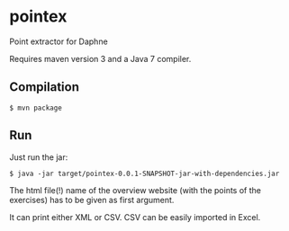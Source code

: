 pointex
=======

Point extractor for Daphne

Requires maven version 3 and a Java 7 compiler.

Compilation
-----------

    $ mvn package

Run
---------

Just run the jar:

    $ java -jar target/pointex-0.0.1-SNAPSHOT-jar-with-dependencies.jar

The html file(!) name of the overview website (with the points of the exercises)
has to be given as first argument.

It can print either XML or CSV. CSV can be easily imported in Excel.
